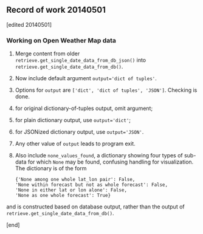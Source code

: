 ## Record of work 20140501

[edited 20140501]

### Working on Open Weather Map data

 1. Merge content from older `retrieve.get_single_date_data_from_db_json()` into `retrieve.get_single_date_data_from_db()`.

 1. Now include default argument `output='dict of tuples'`.

   2. Options for `output` are `['dict', 'dict of tuples', 'JSON']`. Checking is done.
   2. for original dictionary-of-tuples output, omit argument;
   2. for plain dictionary output, use `output='dict'`;
   2. for JSONized dictionary output, use `output='JSON'`.
   2. Any other value of `output` leads to program exit.

 1. Also include `none_values_found`, a dictionary showing four types of sub-data for which `None` may be found, confusing handling for visualization. The dictionary is of the form

        {'None among one whole lat_lon pair': False,
        'None within forecast but not as whole forecast': False,
        'None in either lat or lon alone': False,
        'None as one whole forecast': True}

   and is constructed based on database output, rather than the output of `retrieve.get_single_date_data_from_db()`.

[end]
